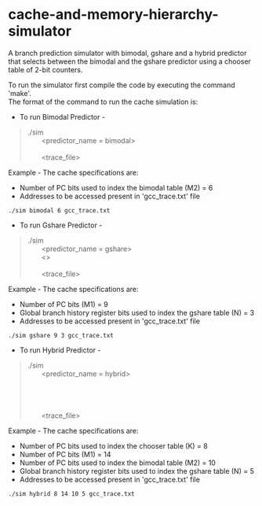 # cache-and-memory-hierarchy-simulator
A branch prediction simulator with bimodal, gshare and a hybrid predictor that selects between the bimodal and the gshare predictor using a chooser table of 2-bit counters.

To run the simulator first compile the code by executing the command 'make'.<br/>
The format of the command to run the cache simulation is:

* To run Bimodal Predictor -
>./sim<br/>
>&emsp;&emsp;<predictor_name = bimodal><br/>
>&emsp;&emsp;<M2><br/>
>&emsp;&emsp;<trace_file><br/>

Example - The cache specifications are:
* Number of PC bits used to index the bimodal table (M2) = 6
* Addresses to be accessed present in 'gcc_trace.txt' file

```./sim bimodal 6 gcc_trace.txt```

* To run Gshare Predictor -
>./sim<br/>
>&emsp;&emsp;<predictor_name = gshare><br/>
>&emsp;&emsp;<<M1>><br/>
>&emsp;&emsp;<N><br/>
>&emsp;&emsp;<trace_file><br/>

Example - The cache specifications are:
* Number of PC bits (M1) = 9
* Global branch history register bits used to index the gshare table (N) = 3
* Addresses to be accessed present in 'gcc_trace.txt' file

```./sim gshare 9 3 gcc_trace.txt```

* To run Hybrid Predictor -
>./sim<br/>
>&emsp;&emsp;<predictor_name = hybrid><br/>
>&emsp;&emsp;<K><br/>
>&emsp;&emsp;<M1><br/>
>&emsp;&emsp;<N><br/>
>&emsp;&emsp;<M2><br/>
>&emsp;&emsp;<trace_file><br/>

Example - The cache specifications are:
* Number of PC bits used to index the chooser table (K) = 8
* Number of PC bits (M1) = 14
* Number of PC bits used to index the bimodal table (M2) = 10
* Global branch history register bits used to index the gshare table (N) = 5
* Addresses to be accessed present in 'gcc_trace.txt' file

```./sim hybrid 8 14 10 5 gcc_trace.txt```
